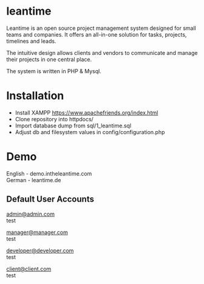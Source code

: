# leantime

Leantime is an open source project management system designed for 
small teams and companies. It offers an all-in-one solution for tasks, 
projects, timelines and leads.  

The intuitive design allows clients and vendors to communicate and manage 
their projects in one central place. 

The system is written in PHP & Mysql.


Installation
============
- Install XAMPP https://www.apachefriends.org/index.html
- Clone repository into httpdocs/
- Import database dump from sql/1_leantime.sql
- Adjust db and filesystem values in config/configuration.php


Demo
====
English - demo.intheleantime.com<br />
German - leantime.de

Default User Accounts
------------------

admin@admin.com<br />
test

manager@manager.com<br />
test

developer@developer.com<br />
test

client@client.com<br />
test


